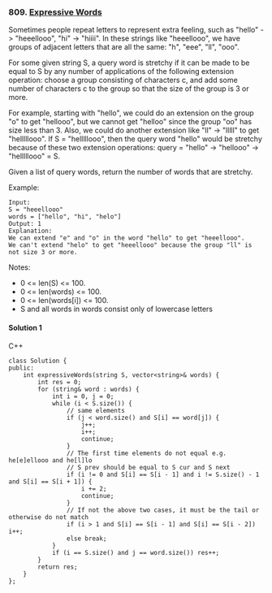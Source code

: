 ### 809\. [Expressive Words](https://leetcode.com/problems/expressive-words/)

Sometimes people repeat letters to represent extra feeling, such as "hello" -> "heeellooo", "hi" -> "hiiii".  In these strings like "heeellooo", we have groups of adjacent letters that are all the same:  "h", "eee", "ll", "ooo".

For some given string S, a query word is stretchy if it can be made to be equal to S by any number of applications of the following extension operation: choose a group consisting of characters c, and add some number of characters c to the group so that the size of the group is 3 or more.

For example, starting with "hello", we could do an extension on the group "o" to get "hellooo", but we cannot get "helloo" since the group "oo" has size less than 3.  Also, we could do another extension like "ll" -> "lllll" to get "helllllooo".  If S = "helllllooo", then the query word "hello" would be stretchy because of these two extension operations: query = "hello" -> "hellooo" -> "helllllooo" = S.

Given a list of query words, return the number of words that are stretchy. 

Example:
```
Input: 
S = "heeellooo"
words = ["hello", "hi", "helo"]
Output: 1
Explanation: 
We can extend "e" and "o" in the word "hello" to get "heeellooo".
We can't extend "helo" to get "heeellooo" because the group "ll" is not size 3 or more.
```

Notes:

* 0 <= len(S) <= 100.
* 0 <= len(words) <= 100.
* 0 <= len(words[i]) <= 100.
* S and all words in words consist only of lowercase letters

#### Solution 1

C++

```
class Solution {
public:
    int expressiveWords(string S, vector<string>& words) {
        int res = 0;
        for (string& word : words) {
            int i = 0, j = 0;
            while (i < S.size()) {
                // same elements
                if (j < word.size() and S[i] == word[j]) {
                    j++;
                    i++;
                    continue;
                }
                // The first time elements do not equal e.g. he[e]ellooo and he[l]lo
                // S prev should be equal to S cur and S next
                if (i != 0 and S[i] == S[i - 1] and i != S.size() - 1 and S[i] == S[i + 1]) {
                    i += 2;
                    continue;
                }
                // If not the above two cases, it must be the tail or otherwise do not match
                if (i > 1 and S[i] == S[i - 1] and S[i] == S[i - 2]) i++;
                else break;
            }
            if (i == S.size() and j == word.size()) res++;
        }
        return res;
    }
};
```

